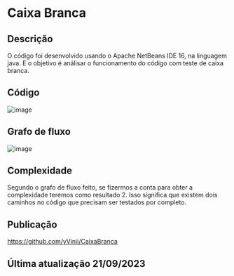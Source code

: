 # Caixa Branca

## Descrição
O código foi desenvolvido usando o Apache NetBeans IDE 16, na linguagem java. E o objetivo é análisar o funcionamento do código com teste de caixa branca.

## Código
![image](https://github.com/yVinii/CaixaBranca/assets/117307556/6f13fdfa-dd7c-49a7-a693-43e95713880e)

## Grafo de fluxo
![image](https://github.com/yVinii/CaixaBranca/assets/117307556/d334bc4c-352e-4082-b218-b941c3c9d122)

## Complexidade
Segundo o grafo de fluxo feito, se fizermos a conta para obter a complexidade teremos como resultado 2. Isso significa que existem dois caminhos no código que precisam ser testados por completo.

## Publicação
https://github.com/yVinii/CaixaBranca

## Última atualização 21/09/2023

